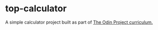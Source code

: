 # top-calculator

A simple calculator project built as part of <a href="https://www.theodinproject.com/lessons/foundations-calculator">The Odin Project curriculum.</a>
